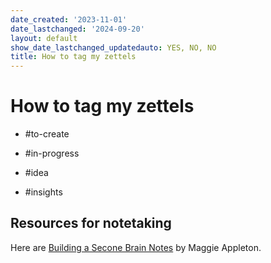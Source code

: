 ```yaml
---
date_created: '2023-11-01'
date_lastchanged: '2024-09-20'
layout: default
show_date_lastchanged_updatedauto: YES, NO, NO
title: How to tag my zettels
---
```


# How to tag my zettels

- #to-create
- #in-progress


- #idea
- #insights


## Resources for notetaking 
Here are [Building a Secone Brain Notes](https://maggieappleton.com/basb) by Maggie Appleton. 